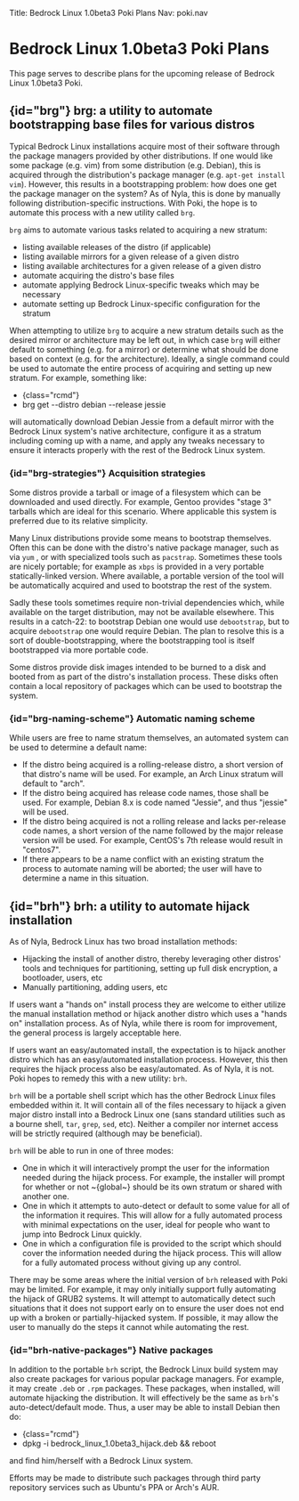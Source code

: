 Title: Bedrock Linux 1.0beta3 Poki Plans
Nav: poki.nav

Bedrock Linux 1.0beta3 Poki Plans
=================================

This page serves to describe plans for the upcoming release of Bedrock Linux
1.0beta3 Poki.

## {id="brg"} brg: a utility to automate bootstrapping base files for various distros

Typical Bedrock Linux installations acquire most of their software through the
package managers provided by other distributions.  If one would like some
package (e.g. vim) from some distribution (e.g. Debian), this is acquired
through the distribution's package manager (e.g. `apt-get install vim`).
However, this results in a bootstrapping problem: how does one get the package
manager on the system?  As of Nyla, this is done by manually following
distribution-specific instructions.  With Poki, the hope is to automate this
process with a new utility called `brg`.

`brg` aims to automate various tasks related to acquiring a new stratum:

- listing available releases of the distro (if applicable)
- listing available mirrors for a given release of a given distro
- listing available architectures for a given release of a given distro
- automate acquiring the distro's base files
- automate applying Bedrock Linux-specific tweaks which may be necessary
- automate setting up Bedrock Linux-specific configuration for the stratum

When attempting to utilize `brg` to acquire a new stratum details such as the
desired mirror or architecture may be left out, in which case `brg` will either
default to something (e.g. for a mirror) or determine what should be done based
on context (e.g. for the architecture).  Ideally, a single command could be
used to automate the entire process of acquiring and setting up new stratum.
For example, something like:

- {class="rcmd"}
- brg get --distro debian --release jessie

will automatically download Debian Jessie from a default mirror with the
Bedrock Linux system's native architecture, configure it as a stratum including
coming up with a name, and apply any tweaks necessary to ensure it interacts
properly with the rest of the Bedrock Linux system.

### {id="brg-strategies"} Acquisition strategies

Some distros provide a tarball or image of a filesystem which can be downloaded
and used directly.  For example, Gentoo provides "stage 3" tarballs which are
ideal for this scenario.  Where applicable this system is preferred due to its
relative simplicity.

Many Linux distributions provide some means to bootstrap themselves.  Often
this can be done with the distro's native package manager, such as via `yum` ,
or with specialized tools such as `pacstrap`.  Sometimes these tools are nicely
portable; for example as `xbps` is provided in a very portable
statically-linked version.  Where available, a portable version of the tool
will be automatically acquired and used to bootstrap the rest of the system.

Sadly these tools sometimes require non-trivial dependencies which, while
available on the target distribution, may not be available elsewhere.  This
results in a catch-22: to bootstrap Debian one would use `debootstrap`, but to
acquire `debootstrap` one would require Debian.  The plan to resolve this is a
sort of double-bootstrapping, where the bootstrapping tool is itself
bootstrapped via more portable code.

Some distros provide disk images intended to be burned to a disk and booted
from as part of the distro's installation process.  These disks often contain a
local repository of packages which can be used to bootstrap the system.

### {id="brg-naming-scheme"} Automatic naming scheme

While users are free to name stratum themselves, an automated system can be
used to determine a default name:

- If the distro being acquired is a rolling-release distro, a short version of
  that distro's name will be used.  For example, an Arch Linux stratum will
  default to "arch".
- If the distro being acquired has release code names, those shall be used.
  For example, Debian 8.x is code named "Jessie", and thus "jessie" will be
  used.
- If the distro being acquired is not a rolling release and lacks per-release
  code names, a short version of the name followed by the major release version
  will be used.  For example, CentOS's 7th release would result in "centos7".
- If there appears to be a name conflict with an existing stratum the process
  to automate naming will be aborted; the user will have to determine a name in
  this situation.

## {id="brh"} brh: a utility to automate hijack installation

As of Nyla, Bedrock Linux has two broad installation methods:

- Hijacking the install of another distro, thereby leveraging other distros'
  tools and techniques for partitioning, setting up full disk encryption, a
  bootloader, users, etc
- Manually partitioning, adding users, etc

If users want a "hands on" install process they are welcome to either utilize
the manual installation method or hijack another distro which uses a "hands on"
installation process.  As of Nyla, while there is room for improvement, the
general process is largely acceptable here.

If users want an easy/automated install, the expectation is to hijack another
distro which has an easy/automated installation process.  However, this then
requires the hijack process also be easy/automated.  As of Nyla, it is not.
Poki hopes to remedy this with a new utility: `brh`.

`brh` will be a portable shell script which has the other Bedrock Linux files
embedded within it.  It will contain all of the files necessary to hijack a
given major distro install into a Bedrock Linux one (sans standard utilities
such as a bourne shell, `tar`, `grep`, `sed`, etc).  Neither a compiler nor
internet access will be strictly required (although may be beneficial).

`brh` will be able to run in one of three modes:

- One in which it will interactively prompt the user for the information needed
  during the hijack process.  For example, the installer will prompt for
  whether or not ~{global~} should be its own stratum or shared with another
  one.
- One in which it attempts to auto-detect or default to some value for
  all of the information it requires.  This will allow for a fully automated
  process with minimal expectations on the user, ideal for people who want to
  jump into Bedrock Linux quickly.
- One in which a configuration file is provided to the script which should
  cover the information needed during the hijack process.  This will allow for
  a fully automated process without giving up any control.

There may be some areas where the initial version of `brh` released with Poki
may be limited.  For example, it may only initially support fully automating
the hijack of GRUB2 systems.  It will attempt to automatically detect such
situations that it does not support early on to ensure the user does not end up
with a broken or partially-hijacked system.  If possible, it may allow the user
to manually do the steps it cannot while automating the rest.

### {id="brh-native-packages"} Native packages

In addition to the portable `brh` script, the Bedrock Linux build system may
also create packages for various popular package managers.  For example, it may
create `.deb` or `.rpm` packages.  These packages, when installed, will
automate hijacking the distribution.  It will effectively be the same as
`brh`'s auto-detect/default mode.  Thus, a user may be able to install Debian
then do:

- {class="rcmd"}
- dpkg -i bedrock\_linux\_1.0beta3_hijack.deb && reboot

and find him/herself with a Bedrock Linux system.

Efforts may be made to distribute such packages through third party repository
services such as Ubuntu's PPA or Arch's AUR.
